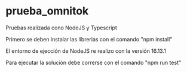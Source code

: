 # prueba_omnitok

Pruebas realizada cono NodeJS y Typescript

Primero se deben instalar las librerias con el comando "npm install"

El entorno de ejección de NodeJS re realizo con la versión 16.13.1

Para ejecutar la solución debe correrse con el comando "npm run test"
